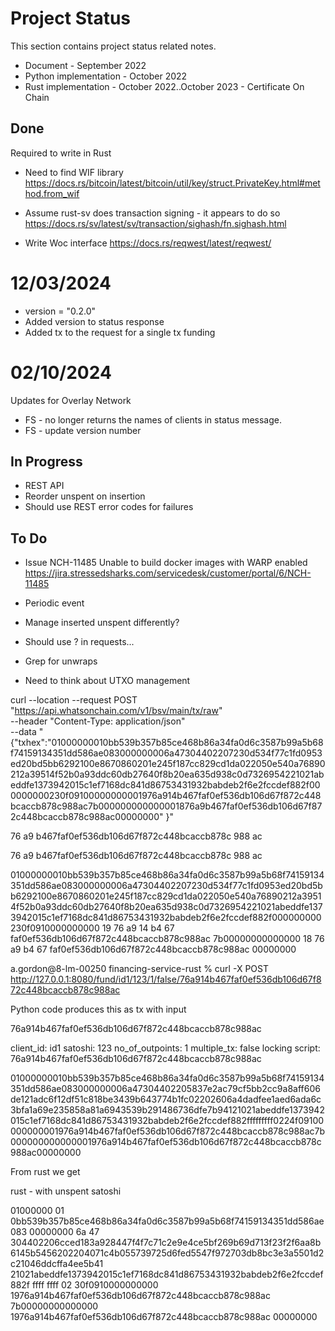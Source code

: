 
# Project Status
This section contains project status related notes.

* Document - September 2022
* Python implementation - October 2022
* Rust implementation - October 2022..October 2023 - Certificate On Chain

## Done
Required to write in Rust
* Need to find WIF library
https://docs.rs/bitcoin/latest/bitcoin/util/key/struct.PrivateKey.html#method.from_wif

* Assume rust-sv does transaction signing - it appears to do so
https://docs.rs/sv/latest/sv/transaction/sighash/fn.sighash.html

* Write Woc interface
https://docs.rs/reqwest/latest/reqwest/


# 12/03/2024 
* version = "0.2.0"
* Added version to status response
* Added tx to the request for a single tx funding


# 02/10/2024
Updates for Overlay Network
* FS - no longer returns the names of clients in status message.
* FS - update version number

## In Progress
* REST API
* Reorder unspent on insertion
* Should use REST error codes for failures

## To Do

* Issue NCH-11485 Unable to build docker images with WARP enabled
https://jira.stressedsharks.com/servicedesk/customer/portal/6/NCH-11485

* Periodic event
* Manage inserted unspent differently?

* Should use ? in requests...
* Grep for unwraps

* Need to think about UTXO management



curl --location --request POST "https://api.whatsonchain.com/v1/bsv/main/tx/raw" \
  --header "Content-Type: application/json" \
  --data "{\"txhex\":\"01000000010bb539b357b85ce468b86a34fa0d6c3587b99a5b68f74159134351dd586ae083000000006a47304402207230d534f77c1fd0953ed20bd5bb6292100e8670860201e245f187cc829cd1da022050e540a76890212a39514f52b0a93ddc60db27640f8b20ea635d938c0d7326954221021abeddfe1373942015c1ef7168dc841d86753431932babdeb2f6e2fccdef882f000000000230f09100000000001976a914b467faf0ef536db106d67f872c448bcaccb878c988ac7b000000000000001876a9b467faf0ef536db106d67f872c448bcaccb878c988ac00000000\" }"

76 a9 b467faf0ef536db106d67f872c448bcaccb878c 988 ac

76 a9 b467faf0ef536db106d67f872c448bcaccb878c 988 ac



01000000010bb539b357b85ce468b86a34fa0d6c3587b99a5b68f74159134351dd586ae083000000006a47304402207230d534f77c1fd0953ed20bd5bb6292100e8670860201e245f187cc829cd1da022050e540a76890212a39514f52b0a93ddc60db27640f8b20ea635d938c0d7326954221021abeddfe1373942015c1ef7168dc841d86753431932babdeb2f6e2fccdef882f000000000230f0910000000000
19 76 a9 14 b4 67 faf0ef536db106d67f872c448bcaccb878c988ac 7b00000000000000
18 76 a9    b4 67 faf0ef536db106d67f872c448bcaccb878c988ac 00000000

a.gordon@8-lm-00250 financing-service-rust % curl -X POST http://127.0.0.1:8080/fund/id1/123/1/false/76a914b467faf0ef536db106d67f872c448bcaccb878c988ac


Python code produces this as tx with input

76a914b467faf0ef536db106d67f872c448bcaccb878c988ac

client_id: id1
satoshi: 123
no_of_outpoints: 1
multiple_tx: false
locking script: 76a914b467faf0ef536db106d67f872c448bcaccb878c988ac

01000000010bb539b357b85ce468b86a34fa0d6c3587b99a5b68f74159134351dd586ae083000000006a47304402205837e2ac79cf5bb2cc9a8aff606de121adc6f12df51c818be3439b643774b1fc02202606a4dadfee1aed6ada6c3bfa1a69e235858a81a6943539b291486736dfe7b94121021abeddfe1373942015c1ef7168dc841d86753431932babdeb2f6e2fccdef882fffffffff0224f09100000000001976a914b467faf0ef536db106d67f872c448bcaccb878c988ac7b000000000000001976a914b467faf0ef536db106d67f872c448bcaccb878c988ac00000000


From rust we get

rust - with unspent satoshi

01000000
01
0bb539b357b85ce468b86a34fa0d6c3587b99a5b68f74159134351dd586ae083
00000000
6a
47
304402206cced183a928447f4f7c71c2e9e4ce5bf269b69d713f23f2f6aa8b6145b5456202204071c4b055739725d6fed5547f972703db8bc3e3a5501d2c21046ddcffa4ee5b41
21021abeddfe1373942015c1ef7168dc841d86753431932babdeb2f6e2fccdef882f
ffff ffff
02
30f0910000000000
1976a914b467faf0ef536db106d67f872c448bcaccb878c988ac
7b00000000000000
1976a914b467faf0ef536db106d67f872c448bcaccb878c988ac
00000000